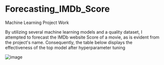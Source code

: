 # Forecasting_IMDb_Score
Machine Learning Project Work

By utilizing several machine learning models and a quality dataset, I attempted to forecast the IMDb website Score of a movie, as is evident from the project's name.
Consequently, the table below displays the effectiveness of the top model after hyperparameter tuning


![image](https://user-images.githubusercontent.com/82854373/207844916-fb046c16-8c0d-475e-a78a-c39011abdc62.png)


